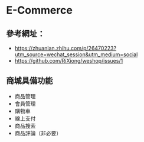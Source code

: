# E-Commerce  
## 參考網址：
- https://zhuanlan.zhihu.com/p/26470223?utm_source=wechat_session&utm_medium=social  
- https://github.com/RiXiong/weshop/issues/1
## 商城具備功能
 - 商品管理
 - 會員管理
 - 購物車
 - 線上支付
 - 商品搜索
 - 商品評論（非必要）